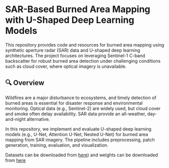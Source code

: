 # SAR-Based Burned Area Mapping with U-Shaped Deep Learning Models

This repository provides code and resources for burned area mapping using synthetic aperture radar (SAR) data and U-shaped deep learning architectures. The project focuses on leveraging Sentinel-1 C-band backscatter for robust burned area detection under challenging conditions such as cloud cover, where optical imagery is unavailable.

## 🔍 Overview

Wildfires are a major disturbance to ecosystems, and timely detection of burned areas is essential for disaster response and environmental monitoring. Optical data (e.g., Sentinel-2) are widely used, but cloud cover and smoke often delay availability. SAR data provide an all-weather, day-and-night alternative.

In this repository, we implement and evaluate U-shaped deep learning models (e.g., U-Net, Attention U-Net, Nested U-Net) for burned area mapping from SAR imagery. The pipeline includes preprocessing, patch generation, training, evaluation, and visualization.

Datasets can be downloaded from [here](https://drive.google.com/file/d/1vIj3uQi48O-ItUMlJ2UYeXGN8o3U4Tpp/view?usp=sharing)) and weights can be downloaded from [here](https://drive.google.com/file/d/1N2kZSRTLul7MnAlo9HQ8MHRZ4tEcRaI7/view?usp=sharing) 

